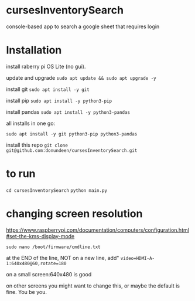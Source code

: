 # cursesInventorySearch
console-based app to search a google sheet that requires login

# Installation

install raberry pi OS Lite (no gui).

update and upgrade
`sudo apt update && sudo apt upgrade -y`

install git
`sudo apt install -y git`

install pip
`sudo apt install -y python3-pip`

install pandas
`sudo apt install -y python3-pandas`

all installs in one go:

`sudo apt install -y git python3-pip python3-pandas`

install this repo
`git clone git@github.com:donundeen/cursesInventorySearch.git`


# to run

`cd cursesInventorySearch`
`python main.py`

# changing screen resolution

https://www.raspberrypi.com/documentation/computers/configuration.html#set-the-kms-display-mode

`sudo nano /boot/firmware/cmdline.txt`

at the END of the line, NOT on a new line, add"
`video=HDMI-A-1:640x480@60,rotate=180`

on a small screen:640x480 is good

on other screens you might want to change this, or maybe the default is fine. You be you.

